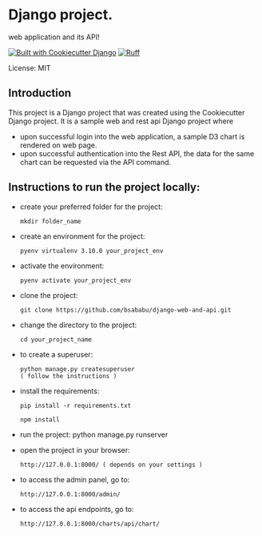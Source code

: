 # Django project.

web application and its API!

[![Built with Cookiecutter Django](https://img.shields.io/badge/built%20with-Cookiecutter%20Django-ff69b4.svg?logo=cookiecutter)](https://github.com/cookiecutter/cookiecutter-django/)
[![Ruff](https://img.shields.io/endpoint?url=https://raw.githubusercontent.com/astral-sh/ruff/main/assets/badge/v2.json)](https://github.com/astral-sh/ruff)

License: MIT

## Introduction

This project is a Django project that was created using the Cookiecutter Django project. It is a sample web and rest api Django project where 
- upon successful login into the web application, a sample D3 chart is rendered on web page.
- upon successful authentication into the Rest API, the data for the same chart can be requested via the API command.

## Instructions to run the project locally:

- create your preferred folder for the project:

      mkdir folder_name

- create an environment for the project:

      pyenv virtualenv 3.10.0 your_project_env

- activate the environment:

      pyenv activate your_project_env

- clone the project:

      git clone https://github.com/bsababu/django-web-and-api.git

- change the directory to the project:

      cd your_project_name

- to create a superuser:

      python manage.py createsuperuser
      ( follow the instructions )

- install the requirements:

      pip install -r requirements.txt

      npm install

- run the project:
      python manage.py runserver

- open the project in your browser:

      http://127.0.0.1:8000/ ( depends on your settings )

- to access the admin panel, go to:

      http://127.0.0.1:8000/admin/

- to access the api endpoints, go to:

      http://127.0.0.1:8000/charts/api/chart/


